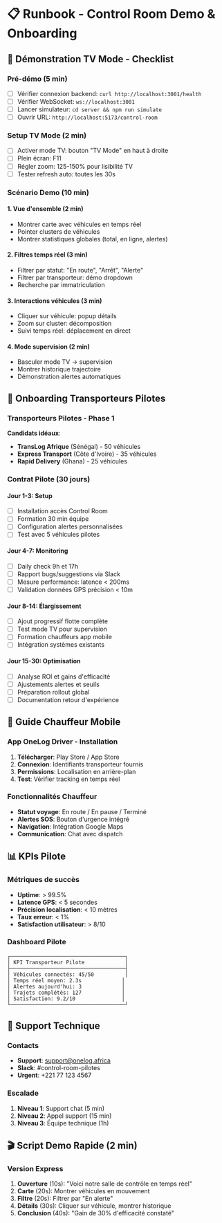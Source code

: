 # 📋 Runbook - Control Room Demo & Onboarding

## 🎯 Démonstration TV Mode - Checklist

### Pré-démo (5 min)
- [ ] Vérifier connexion backend: `curl http://localhost:3001/health`
- [ ] Vérifier WebSocket: `ws://localhost:3001`
- [ ] Lancer simulateur: `cd server && npm run simulate`
- [ ] Ouvrir URL: `http://localhost:5173/control-room`

### Setup TV Mode (2 min)
- [ ] Activer mode TV: bouton "TV Mode" en haut à droite
- [ ] Plein écran: F11
- [ ] Régler zoom: 125-150% pour lisibilité TV
- [ ] Tester refresh auto: toutes les 30s

### Scénario Demo (10 min)

#### 1. Vue d'ensemble (2 min)
- Montrer carte avec véhicules en temps réel
- Pointer clusters de véhicules
- Montrer statistiques globales (total, en ligne, alertes)

#### 2. Filtres temps réel (3 min)
- Filtrer par statut: "En route", "Arrêt", "Alerte"
- Filtrer par transporteur: démo dropdown
- Recherche par immatriculation

#### 3. Interactions véhicules (3 min)
- Cliquer sur véhicule: popup détails
- Zoom sur cluster: décomposition
- Suivi temps réel: déplacement en direct

#### 4. Mode supervision (2 min)
- Basculer mode TV → supervision
- Montrer historique trajectoire
- Démonstration alertes automatiques

## 👥 Onboarding Transporteurs Pilotes

### Transporteurs Pilotes - Phase 1
**Candidats idéaux**:
- **TransLog Afrique** (Sénégal) - 50 véhicules
- **Express Transport** (Côte d'Ivoire) - 35 véhicules
- **Rapid Delivery** (Ghana) - 25 véhicules

### Contrat Pilote (30 jours)

#### Jour 1-3: Setup
- [ ] Installation accès Control Room
- [ ] Formation 30 min équipe
- [ ] Configuration alertes personnalisées
- [ ] Test avec 5 véhicules pilotes

#### Jour 4-7: Monitoring
- [ ] Daily check 9h et 17h
- [ ] Rapport bugs/suggestions via Slack
- [ ] Mesure performance: latence < 200ms
- [ ] Validation données GPS précision < 10m

#### Jour 8-14: Élargissement
- [ ] Ajout progressif flotte complète
- [ ] Test mode TV pour supervision
- [ ] Formation chauffeurs app mobile
- [ ] Intégration systèmes existants

#### Jour 15-30: Optimisation
- [ ] Analyse ROI et gains d'efficacité
- [ ] Ajustements alertes et seuils
- [ ] Préparation rollout global
- [ ] Documentation retour d'expérience

## 📱 Guide Chauffeur Mobile

### App OneLog Driver - Installation
1. **Télécharger**: Play Store / App Store
2. **Connexion**: Identifiants transporteur fournis
3. **Permissions**: Localisation en arrière-plan
4. **Test**: Vérifier tracking en temps réel

### Fonctionnalités Chauffeur
- **Statut voyage**: En route / En pause / Terminé
- **Alertes SOS**: Bouton d'urgence intégré
- **Navigation**: Intégration Google Maps
- **Communication**: Chat avec dispatch

## 📊 KPIs Pilote

### Métriques de succès
- **Uptime**: > 99.5%
- **Latence GPS**: < 5 secondes
- **Précision localisation**: < 10 mètres
- **Taux erreur**: < 1%
- **Satisfaction utilisateur**: > 8/10

### Dashboard Pilote
```
┌─────────────────────────────────────┐
│ KPI Transporteur Pilote             │
├─────────────────────────────────────┤
│ Véhicules connectés: 45/50          │
│ Temps réel moyen: 2.3s             │
│ Alertes aujourd'hui: 3             │
│ Trajets complétés: 127             │
│ Satisfaction: 9.2/10               │
└─────────────────────────────────────┘
```

## 🔧 Support Technique

### Contacts
- **Support**: support@onelog.africa
- **Slack**: #control-room-pilotes
- **Urgent**: +221 77 123 4567

### Escalade
1. **Niveau 1**: Support chat (5 min)
2. **Niveau 2**: Appel support (15 min)
3. **Niveau 3**: Équipe technique (1h)

## 🎬 Script Demo Rapide (2 min)

### Version Express
1. **Ouverture** (10s): "Voici notre salle de contrôle en temps réel"
2. **Carte** (20s): Montrer véhicules en mouvement
3. **Filtre** (20s): Filtrer par "En alerte"
4. **Détails** (30s): Cliquer sur véhicule, montrer historique
5. **Conclusion** (40s): "Gain de 30% d'efficacité constaté"
